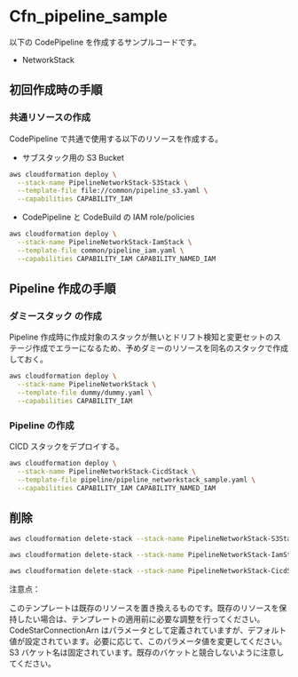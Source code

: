 # Cfn_pipeline_sample

以下の CodePipeline を作成するサンプルコードです。

- NetworkStack

## 初回作成時の手順

### 共通リソースの作成

CodePipeline で共通で使用する以下のリソースを作成する。

- サブスタック用の S3 Bucket

```bash
aws cloudformation deploy \
  --stack-name PipelineNetworkStack-S3Stack \
  --template-file file://common/pipeline_s3.yaml \
  --capabilities CAPABILITY_IAM
```

- CodePipeline と CodeBuild の IAM role/policies

```bash
aws cloudformation deploy \
  --stack-name PipelineNetworkStack-IamStack \
  --template-file common/pipeline_iam.yaml \
  --capabilities CAPABILITY_IAM CAPABILITY_NAMED_IAM
```

## Pipeline 作成の手順

### ダミースタック の作成

Pipeline 作成時に作成対象のスタックが無いとドリフト検知と変更セットのステージ作成でエラーになるため、予めダミーのリソースを同名のスタックで作成しておく。

```bash
aws cloudformation deploy \
  --stack-name PipelineNetworkStack \
  --template-file dummy/dummy.yaml \
  --capabilities CAPABILITY_IAM
```

### Pipeline の作成

CICD スタックをデプロイする。

```bash
aws cloudformation deploy \
  --stack-name PipelineNetworkStack-CicdStack \
  --template-file pipeline/pipeline_networkstack_sample.yaml \
  --capabilities CAPABILITY_IAM CAPABILITY_NAMED_IAM
```

## 削除

```bash
aws cloudformation delete-stack --stack-name PipelineNetworkStack-S3Stack
```

```bash
aws cloudformation delete-stack --stack-name PipelineNetworkStack-IamStack
```

```bash
aws cloudformation delete-stack --stack-name PipelineNetworkStack-CicdStack
```

注意点：

このテンプレートは既存のリソースを置き換えるものです。既存のリソースを保持したい場合は、テンプレートの適用前に必要な調整を行ってください。
CodeStarConnectionArn はパラメータとして定義されていますが、デフォルト値が設定されています。必要に応じて、このパラメータ値を変更してください。
S3 バケット名は固定されています。既存のバケットと競合しないように注意してください。
